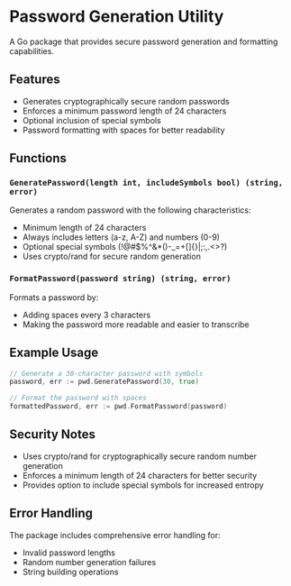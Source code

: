 # Password Generation Utility

A Go package that provides secure password generation and formatting capabilities.

## Features

- Generates cryptographically secure random passwords
- Enforces a minimum password length of 24 characters
- Optional inclusion of special symbols
- Password formatting with spaces for better readability

## Functions

### `GeneratePassword(length int, includeSymbols bool) (string, error)`

Generates a random password with the following characteristics:
- Minimum length of 24 characters
- Always includes letters (a-z, A-Z) and numbers (0-9)
- Optional special symbols (!@#$%^&*()-_=+[]{}|;:,.<>?)
- Uses crypto/rand for secure random generation

### `FormatPassword(password string) (string, error)`

Formats a password by:
- Adding spaces every 3 characters
- Making the password more readable and easier to transcribe

## Example Usage

```go
// Generate a 30-character password with symbols
password, err := pwd.GeneratePassword(30, true)

// Format the password with spaces
formattedPassword, err := pwd.FormatPassword(password)
```

## Security Notes

- Uses crypto/rand for cryptographically secure random number generation
- Enforces a minimum length of 24 characters for better security
- Provides option to include special symbols for increased entropy

## Error Handling

The package includes comprehensive error handling for:
- Invalid password lengths
- Random number generation failures
- String building operations
